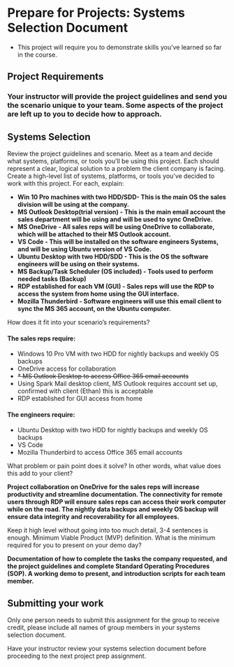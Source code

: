 # Prepare for Projects: Systems Selection Document
* This project will require you to demonstrate skills you’ve learned so far in the course.
## Project Requirements

### Your instructor will provide the project guidelines and send you the scenario unique to your team. Some aspects of the project are left up to you to decide how to approach.
## Systems Selection

Review the project guidelines and scenario. Meet as a team and decide what systems, platforms, or tools you’ll be using this project. Each should represent a clear, logical solution to a problem the client company is facing.
Create a high-level list of systems, platforms, or tools you’ve decided to work with this project. For each, explain:

* <b> Win 10 Pro machines with two HDD/SDD-  This is the main OS the sales division will be using at the company. </b>
* <b> MS Outlook Desktop(trial version) - This is the main email account the sales department will be using and will be used to sync OneDrive. </b>
* <b> MS OneDrive - All sales reps will be using OneDrive to collaborate, which will be attached to their MS Outlook account. </b>
* <b> VS Code - This will be installed on the software engineers Systems, and will be using Ubuntu version of VS Code. </b>
* <b> Ubuntu Desktop with two HDD/SDD - This is the OS the software engineers will be using on their systems. </b>
* <b> MS Backup/Task Scheduler (OS included) - Tools used to perform needed tasks (Backup) </b>
* <b> RDP established for each VM (GUI) - Sales reps will use the RDP to access the system from home using the GUI interface. </b>
* <b> Mozilla Thunderbird - Software engineers will use this email client to sync the MS 365 account, on the Ubuntu computer.  </b>

How does it fit into your scenario’s requirements?

#### The sales reps require:
* Windows 10 Pro VM with two HDD for nightly backups and weekly OS backups
* OneDrive access for collaboration
* ~~* MS Outlook Desktop to access Office 365 email accounts~~
* Using Spark Mail desktop client, MS Outlook requires account set up, confirmed with client (Ethan) this is acceptable
* RDP established for GUI access from home
#### The engineers require:
* Ubuntu Desktop with two HDD for nightly backups and weekly OS backups
* VS Code
* Mozilla Thunderbird to access Office 365 email accounts 
    
What problem or pain point does it solve? In other words, what value does this add to your client?

<b> Project collaboration on OneDrive for the sales reps will increase productivity and streamline documentation.  The connectivity for remote users through RDP will ensure sales reps can access their work computer while on the road.  The nightly data backups and weekly OS backup will ensure data integrity and recoverability for all employees. </b>

Keep it high level without going into too much detail, 3-4 sentences is enough.
Minimum Viable Product (MVP) definition.
What is the minimum required for you to present on your demo day?

<b> Documentation of how to complete the tasks the company requested, and the project guidelines and complete Standard Operating Procedures (SOP). A working demo to present, and introduction scripts for each team member. </b>

## Submitting your work

Only one person needs to submit this assignment for the group to receive credit, please include all names of group members in your systems selection document.

Have your instructor review your systems selection document before proceeding to the next project prep assignment.
